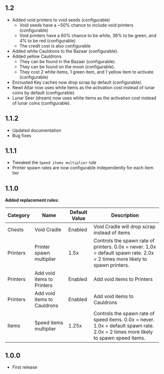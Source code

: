 ## 1.2
- Added void printers to void seeds (configurable)
    - Void seeds have a ~50% chance to include void printers (configurable)
    - Void printers have a 60% chance to be white, 36% to be green, and 4% to be red (configurable)
    - The credit cost is also configurable
- Added white Cauldrons to the Bazaar (configurable).
- Added yellow Cauldrons
    - They can be found in the Bazaar (configurable).
    - They can be found on the moon (configurable).
    - They cost 2 white items, 1 green item, and 1 yellow item to activate (configurable) 
- Encrusted Key caches now drop scrap by default (configurable).
- Newt Altar now uses white items as the activation cost instead of lunar coins by default (configurable).
- Lunar Seer (dream) now uses white items as the activation cost instead of lunar coins (configurable).

## 1.1.2
- Updated documentation
- Bug fixes

## 1.1.1
- Tweaked the `Speed items multiplier` rule
- Printer spawn rates are now configurable independently for each item tier

## 1.1.0
**Added replacement rules:**

|Category|Name|Default Value|Description|
|---|---|---|---|
|Chests|Void Cradle|Enabled|Void Cradle will drop scrap instead of items|
|Printers|Printer spawn multiplier|1.5x|Controls the spawn rate of printers. 0.0x = never. 1.0x = default spawn rate. 2.0x = 2 times more likely to spawn printers.|
|Printers|Add void items to Printers|Enabled|Add void items to Printers|
|Printers|Add void items to Cauldrons|Enabled|Add void items to Cauldrons|
|Items|Speed items multiplier|1.25x|Controls the spawn rate of speed items. 0.0x = never. 1.0x = default spawn rate. 2.0x = 2 times more likely to spawn speed items.|

## 1.0.0

- First release